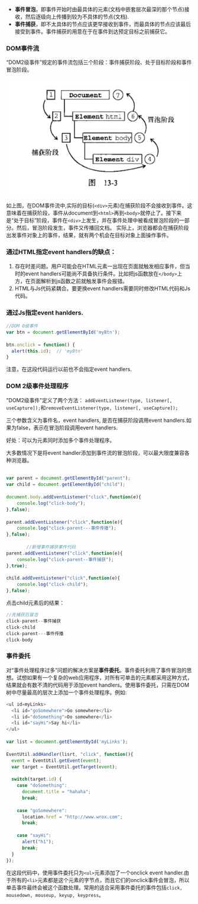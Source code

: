 * **事件冒泡**，即事件开始时由最具体的元素(文档中嵌套层次最深的那个节点)接收，然后逐级向上传播到较为不具体的节点(文档).
* **事件捕获**，即不太具体的节点应该更早接收到事件，而最具体的节点应该最后接受到事件。事件捕获的用意在于在事件到达预定目标之前捕获它。

### DOM事件流
“DOM2级事件”规定的事件流包括三个阶段：事件捕获阶段、处于目标阶段和事件冒泡阶段。

![dom事件流](images/DOM事件流.png)

如上图，在DOM事件流中,实际的目标(`<div>`元素)在捕获阶段不会接收到事件。这意味着在捕获阶段，事件从document到`<html>`再到`<body>`就停止了。接下来是“处于目标”阶段，事件在`<div>`上发生，并在事件处理中被看成冒泡阶段的一部分。然后，冒泡阶段发生，事件又传播回文档。 实际上，浏览器都会在捕获阶段出发事件对象上的事件，结果，就有两个机会在目标对象上面操作事件。

### 通过HTML指定event handlers的缺点：

1. 存在时差问题。用户可能会在HTML元素一出现在页面就触发相应事件，但当时的event handlers可能尚不具备执行条件。比如把js函数放在`</body>`上方，在页面解析到js函数之前就触发事件会报错。
2. HTML与Js代码紧耦合。要更换event handlers需要同时修改HTML代码和Js代码。

### 通过Js指定event hanlders.

```js
//DOM 0级事件
var btn = document.getElementById('myBtn');

btn.onclick = function() {
  alert(this.id);  // 'myBtn'
}
```
注意，在这段代码运行以前也不会指定event handlers.

### DOM 2级事件处理程序
"DOM2级事件"定义了两个方法：
`addEventListener(type, listener[, useCapture]);`和`removeEventListener(type, listener[, useCapture]);`

三个参数含义为事件名，event handlers, 是否在捕获阶段调用event handlers.如果为false，表示在冒泡阶段调用event handlers.

好处：可以为元素同时添加多个事件处理程序。

大多数情况下是将event handler添加到事件流的冒泡阶段，可以最大限度兼容各种浏览器。

```js

var parent = document.getElementById("parent");
var child = document.getElementById("child");

document.body.addEventListener("click",function(e){
    console.log("click-body");
},false);

parent.addEventListener("click",function(e){
    console.log("click-parent---事件传播");
},false);
　　　　 
　　　　 //新增事件捕获事件代码
parent.addEventListener("click",function(e){
    console.log("click-parent--事件捕获");
},true);

child.addEventListener("click",function(e){
    console.log("click-child");
},false);

```
点击child元素后的结果：

```js
//先捕获后冒泡
click-parent--事件捕获
click-child
click-parent---事件传播
click-body
```

### 事件委托
对“事件处理程序过多”问题的解决方案是**事件委托**。事件委托利用了事件冒泡的思想。试想如果有一个复杂的web应用程序，对所有可单击的元素都采用这种方式，结果就会有数不清的代码用于添加event handlers。使用事件委托，只需在DOM树中尽量最高的层次上添加一个事件处理程序。例如:

```js
<ul id=myLinks>
  <li id="goSomewhere">Go somewhere</li>
  <li id="doSomething">Do somewhere</li>
  <li id="sayHi">Say hi</li>
</ul>

var list = document.getElementById('myLinks');

EventUtil.addHandler(lisrt, "click", function(){
  event = EventUtil.getEvent(event);
  var target = EventUtil.getTarget(event);
  
  switch(target.id) {
    case "doSomething":
      document.title = "hahaha";
      break;
    
    case "goSomewhere":
      location.href = "http://www.wrox.com";
      break;
      
    case "sayHi":
      alert("h1");
      break;
  }
});
```
在这段代码中，使用事件委托只为`<ul>`元素添加了一个onclick event handler.由于所有的`<li>`元素都是这个元素的字节点，而且它们的onclick事件会冒泡，所以单击事件最终会被这个函数处理。常用的适合采用事件委托的事件包括`click, mousedown, mouseup, keyup, keypress`。
